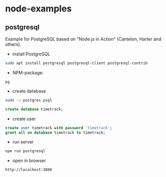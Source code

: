 # node-examples

## postgresql

Example for PostgreSQL based on "Node.js in Action" (Cantelon, Harter and others).

- install PostgreSQL

``` sh
sudo apt install postgresql postgresql-client postgresql-contrib
```

- NPM-package:

`pg`

- create database

``` sh
sudo -u postgres psql
```

``` sql
create database timetrack;
```

- create user

``` sql
create user timetrack with password 'timetrack';
grant all on database timetrack to timetrack;
```

- run server

``` sh
npm run postgresql
```

- open in browser

``` plain
http://localhost:3000
```
